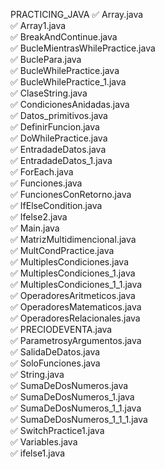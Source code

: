 PRACTICING_JAVA
✅ Array.java  
✅ Array1.java  
✅ BreakAndContinue.java  
✅ BucleMientrasWhilePractice.java  
✅ BuclePara.java  
✅ BucleWhilePractice.java  
✅ BucleWhilePractice_1.java  
✅ ClaseString.java  
✅ CondicionesAnidadas.java  
✅ Datos_primitivos.java  
✅ DefinirFuncion.java  
✅ DoWhilePractice.java  
✅ EntradadeDatos.java  
✅ EntradadeDatos_1.java  
✅ ForEach.java  
✅ Funciones.java  
✅ FuncionesConRetorno.java  
✅ IfElseCondition.java  
✅ Ifelse2.java  
✅ Main.java  
✅ MatrizMultidimencional.java  
✅ MultCondPractice.java  
✅ MultiplesCondiciones.java  
✅ MultiplesCondiciones_1.java  
✅ MultiplesCondiciones_1_1.java  
✅ OperadoresAritmeticos.java  
✅ OperadoresMatematicos.java  
✅ OperadoresRelacionales.java  
✅ PRECIODEVENTA.java  
✅ ParametrosyArgumentos.java  
✅ SalidaDeDatos.java  
✅ SoloFunciones.java  
✅ String.java  
✅ SumaDeDosNumeros.java  
✅ SumaDeDosNumeros_1.java  
✅ SumaDeDosNumeros_1_1.java  
✅ SumaDeDosNumeros_1_1_1.java  
✅ SwitchPractice1.java  
✅ Variables.java  
✅ ifelse1.java  
